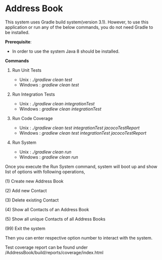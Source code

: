 # Address Book

This system uses Gradle build system(version 3.1). However, to use this application or run any of the below commands, you do not need Gradle to be installed.

**Prerequisite**:
- In order to use the system Java 8 should be installed.

**Commands**


1. Run Unit Tests
    - Unix      : _./gradlew clean test_
    - Windows   : _gradlew clean test_
    
2. Run Integration Tests
   - Unix      : _./gradlew clean integrationTest_
   - Windows   : _gradlew clean integrationTest_
       
3. Run Code Coverage
   - Unix      : _./gradlew clean test integrationTest jacocoTestReport_
   - Windows   : _gradlew clean test integrationTest jacocoTestReport_
       
4. Run System
    - Unix      : _./gradlew clean run_
    - Windows   : _gradlew clean run_


Once you execute the Run System command, system will boot up and show list of options with following operations,

(1) Create new Address Book

(2) Add new Contact

(3) Delete existing Contact

(4) Show all Contacts of an Address Book

(5) Show all unique Contacts of all Address Books

(99) Exit the system

Then you can enter respective option number to interact with the system.

Test coverage report can be found under /AddressBook/build/reports/coverage/index.html
